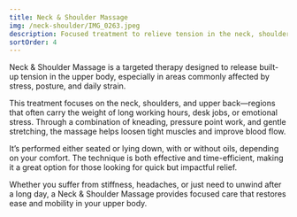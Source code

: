 ```yaml
---
title: Neck & Shoulder Massage
img: /neck-shoulder/IMG_0263.jpeg
description: Focused treatment to relieve tension in the neck, shoulders, and upper back.
sortOrder: 4
---
```


Neck & Shoulder Massage is a targeted therapy designed to release built-up tension in the upper body, especially in areas commonly affected by stress, posture, and daily strain.

This treatment focuses on the neck, shoulders, and upper back—regions that often carry the weight of long working hours, desk jobs, or emotional stress. Through a combination of kneading, pressure point work, and gentle stretching, the massage helps loosen tight muscles and improve blood flow.

It’s performed either seated or lying down, with or without oils, depending on your comfort. The technique is both effective and time-efficient, making it a great option for those looking for quick but impactful relief.

Whether you suffer from stiffness, headaches, or just need to unwind after a long day, a Neck & Shoulder Massage provides focused care that restores ease and mobility in your upper body.